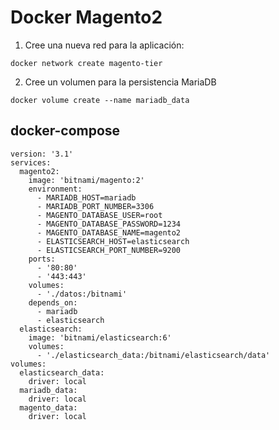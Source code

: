 # Docker Magento2

1. Cree una nueva red para la aplicación:
~~~
docker network create magento-tier
~~~
2. Cree un volumen para la persistencia MariaDB
~~~
docker volume create --name mariadb_data
~~~

## docker-compose
~~~
version: '3.1'
services:
  magento2:
    image: 'bitnami/magento:2'
    environment:
      - MARIADB_HOST=mariadb
      - MARIADB_PORT_NUMBER=3306
      - MAGENTO_DATABASE_USER=root
      - MAGENTO_DATABASE_PASSWORD=1234
      - MAGENTO_DATABASE_NAME=magento2
      - ELASTICSEARCH_HOST=elasticsearch
      - ELASTICSEARCH_PORT_NUMBER=9200
    ports:
      - '80:80'
      - '443:443'
    volumes:
      - './datos:/bitnami'
    depends_on:
      - mariadb
      - elasticsearch
  elasticsearch:
    image: 'bitnami/elasticsearch:6'
    volumes:
      - './elasticsearch_data:/bitnami/elasticsearch/data'
volumes:
  elasticsearch_data:
    driver: local
  mariadb_data:
    driver: local
  magento_data:
    driver: local  
~~~
